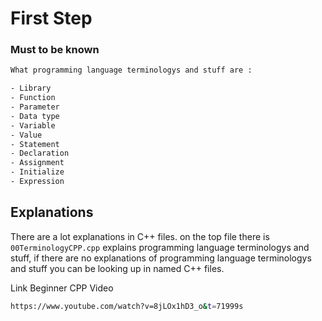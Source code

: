 # First Step

### Must to be known
```bash
What programming language terminologys and stuff are :

- Library
- Function
- Parameter
- Data type
- Variable
- Value
- Statement
- Declaration
- Assignment
- Initialize
- Expression
```

## Explanations

There are a lot explanations in C++ files. on the top file there is `00TerminologyCPP.cpp` explains
programming language terminologys and stuff, if there are no explanations of programming language
terminologys and stuff you can be looking up in named C++ files.

Link Beginner CPP Video
```bash
https://www.youtube.com/watch?v=8jLOx1hD3_o&t=71999s
```
